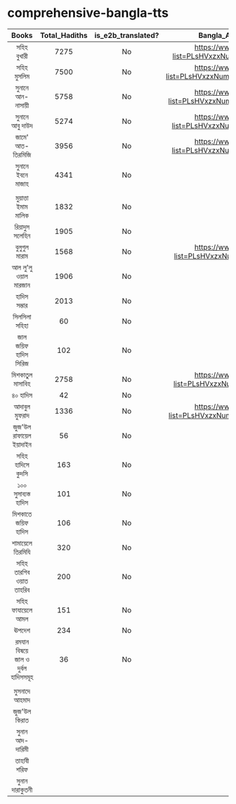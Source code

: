 # comprehensive-bangla-tts


|Books|Total_Hadiths|is_e2b_translated?|Bangla_Audiobook/playlist_link| 
|:---:|:---:|:---:|:---:|
|সহিহ বুখারী|7275|No|https://www.youtube.com/playlist?list=PLsHVxzxNumvNIlU0TjaQaAUAWr9DuZedv| 
|সহিহ মুসলিম|7500|No|https://www.youtube.com/playlist?list=PLsHVxzxNumvOmpGmZKy38RvOYwAWKssDu| 
|সুনানে আন-নাসায়ী|5758|No|https://www.youtube.com/playlist?list=PLsHVxzxNumvNoGSguLsp3ePTR4WOUhZvT|
|সুনানে আবু দাউদ|5274|No|https://www.youtube.com/playlist?list=PLsHVxzxNumvNZ2QPues46JtcRrwK4QF0I|
|জামে' আত-তিরমিজি|3956|No|https://www.youtube.com/playlist?list=PLsHVxzxNumvMb31g0oeJLxmYlufZrYC0X|
|সুনানে ইবনে মাজাহ|4341|No||
||||
|মুয়াত্তা ইমাম মালিক|1832|No||
|রিয়াদুস সলেহিন|1905|No||
|বুলুগুল মারাম|1568|No|https://www.youtube.com/playlist?list=PLsHVxzxNumvMx11DlgONaLej3IeyVTXig|
|আল লু'লু ওয়াল মারজান|1906|No||
|হাদিস সম্ভার|2013|No||
|সিলসিলা সহিহা|60|No||
|জাল জয়িফ হাদিস সিরিজ|102|No||
|মিশকাতুল মাসাবিহ|2758|No|https://www.youtube.com/playlist?list=PLsHVxzxNumvNnnPeAOIhxBWcmlrvblKxb|
|৪০ হাদিস|42|No||
|আদাবুল মুফরাদ|1336|No|https://www.youtube.com/playlist?list=PLsHVxzxNumvNQfGS2d0DQHRX6_TYlnO1m|
|জুজ'উল রাফায়েল ইয়াদাইন|56|No||
|সহিহ হাদিসে কুদসি|163|No||
|১০০ সুসাব্যস্ত হাদিস|101|No||
|মিশকাতে জয়িফ হাদিস |106|No||
|শামায়েলে তিরমিযি|320|No||
|সহিহ তারগিব ওয়াত তাহরিব|200|No||
|সহিহ ফাযায়েলে আমল |151|No||
|ঊপদেশ|234|No||
|রমযান বিষয়ে জাল ও দুর্বল হাদিসসমূহ|36|No||
||||
|মুসনাদে আহমাদ|||
|জুজ'উল কিরাত|||
|সুনান আদ-দারিমী|||
|তাহাবী শরিফ|||
|সুনান দারাকুতনী |||
